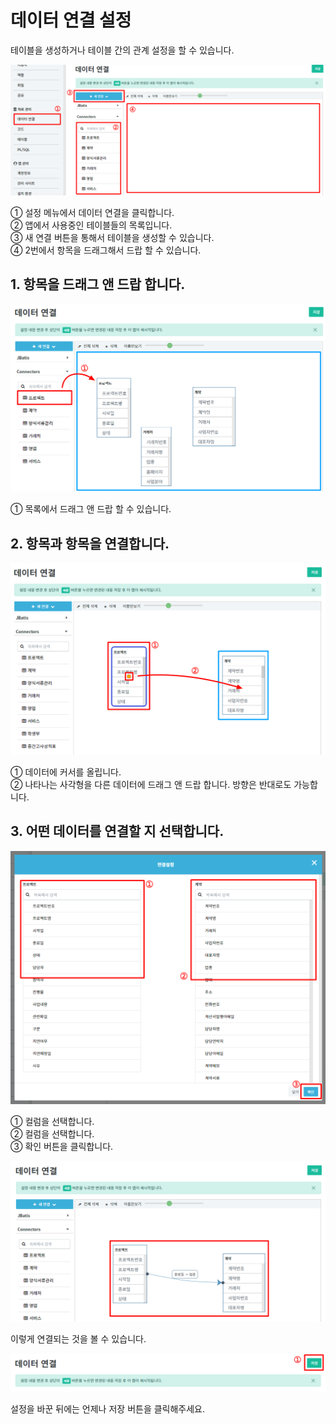 # 데이터 연결 설정
테이블을 생성하거나 테이블 간의 관계 설정을 할 수 있습니다.

![데이터 연결 설정](/media/image231.png)

①	설정 메뉴에서 데이터 연결을 클릭합니다.<br>
②	앱에서 사용중인 테이블들의 목록입니다.<br>
③	새 연결 버튼을 통해서 테이블을 생성할 수 있습니다.<br>
④	2번에서 항목을 드래그해서 드랍 할 수 있습니다.

## 1. 항목을 드래그 앤 드랍 합니다.

![항목을 드래그 앤 드랍 합니다](/media/image232.png)

①	목록에서 드래그 앤 드랍 할 수 있습니다.

## 2. 항목과 항목을 연결합니다.

![항목과 항목을 연결합니다](/media/image233.png)

①	데이터에 커서를 올립니다.<br>
②	나타나는 사각형을 다른 데이터에 드래그 앤 드랍 합니다. 방향은 반대로도 가능합니다.

## 3. 어떤 데이터를 연결할 지 선택합니다.

![어떤 데이터를 연결할 지 선택합니다](/media/image234.png)

①	컬럼을 선택합니다.<br>
②	컬럼을 선택합니다.<br>
③	확인 버튼을 클릭합니다.

![](/media/image235.png)

이렇게 연결되는 것을 볼 수 있습니다.

![저장은 필수](/media/image236.png)

설정을 바꾼 뒤에는 언제나 저장 버튼을 클릭해주세요.
